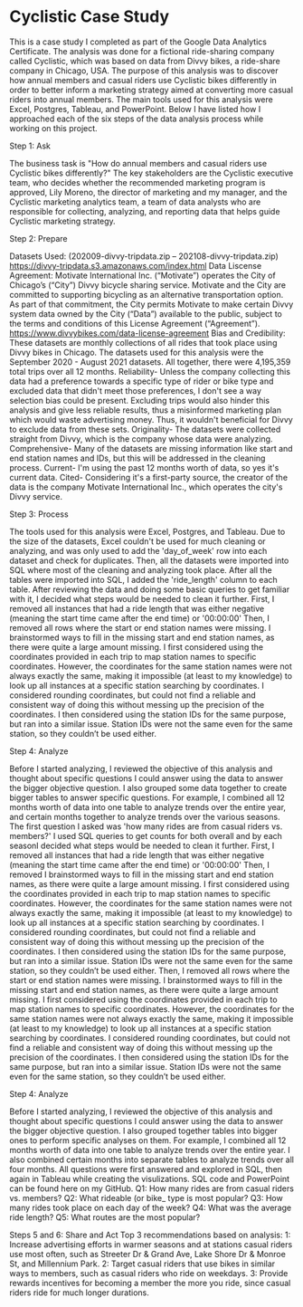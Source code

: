 # Cyclistic Case Study

This is a case study I completed as part of the Google Data Analytics Certificate. The analysis was done for a fictional ride-sharing company called Cyclistic, which was based on data from Divvy bikes, a ride-share company in Chicago, USA. The purpose of this analysis was to discover how annual members and casual riders use Cyclistic bikes differently in order to better inform a marketing strategy aimed at converting more casual riders into annual members. The main tools used for this analysis were Excel, Postgres, Tableau, and PowerPoint. Below I have listed how I approached each of the six steps of the data analysis process while working on this project.

Step 1: Ask

The business task is "How do annual members and casual riders use Cyclistic bikes differently?"
The key stakeholders are the Cyclistic executive team, who decides whether the recommended marketing program is approved, Lily Moreno, the director of marketing and my manager, and the Cyclistic marketing analytics team, a team of data analysts who are responsible for collecting, analyzing, and reporting data that helps guide Cyclistic marketing strategy.

Step 2: Prepare

Datasets Used: (202009-divvy-tripdata.zip – 202108-divvy-tripdata.zip) https://divvy-tripdata.s3.amazonaws.com/index.html
Data Liscense Agreement: Motivate International Inc. (“Motivate”) operates the City of Chicago’s (“City”) Divvy bicycle sharing service. Motivate and the City are committed to supporting bicycling as an alternative transportation option. As part of that commitment, the City permits Motivate to make certain Divvy system data owned by the City (“Data”) available to the public, subject to the terms and conditions of this License Agreement (“Agreement”). https://www.divvybikes.com/data-license-agreement
Bias and Credibility: These datasets are monthly collections of all rides that took place using Divvy bikes in Chicago. The datasets used for this analysis were the September 2020 - August 2021 datasets. All together, there were 4,195,359 total trips over all 12 months. 
Reliability- Unless the company collecting this data had a preference towards a specific type of rider or bike type and excluded data that didn't meet those preferences, I don't see a way selection bias could be present. Excluding trips would also hinder this analysis and give less reliable results, thus a misinformed marketing plan which would waste advertising money. Thus, it wouldn't beneficial for Divvy to exclude data from these sets. 
Originality- The datasets were collected straight from Divvy, which is the company whose data were analyzing.
Comprehensive- Many of the datasets are missing information like start and end station names and IDs, but this will be addressed in the cleaning process.
Current- I'm using the past 12 months worth of data, so yes it's current data.
Cited- Considering it's a first-party source, the creator of the data is the company Motivate International Inc., which operates the city's Divvy service.

Step 3: Process

The tools used for this analysis were Excel, Postgres, and Tableau. Due to the size of the datasets, Excel couldn't be used for much cleaning or analyzing, and was only used to add the 'day_of_week' row into each dataset and check for duplicates. Then, all the datasets were imported into SQL where most of the cleaning and analyzing took place. After all the tables were imported into SQL, I added the 'ride_length' column to each table. After reviewing the data and doing some basic queries to get familiar with it, I decided what steps would be needed to clean it further.
First, I removed all instances that had a ride length that was either negative (meaning the start time came after the end time) or '00:00:00'
Then, I removed all rows where the start or end station names were missing. I brainstormed ways to fill in the missing start and end station names, as there were quite a large amount missing. I first considered using the coordinates provided in each trip to map station names to specific coordinates. However, the coordinates for the same station names were not always exactly the same, making it impossible (at least to my knowledge) to look up all instances at a specific station searching by coordinates. I considered rounding coordinates, but could not find a reliable and consistent way of doing this without messing up the precision of the coordinates. I then considered using the station IDs for the same purpose, but ran into a similar issue. Station IDs were not the same even for the same station, so they couldn’t be used either.

Step 4: Analyze

Before I started analyzing, I reviewed the objective of this analysis and thought about specific questions I could answer using the data to answer the bigger objective question. I also grouped some data together to create bigger tables to answer specific questions. For example, I combined all 12 months worth of data into one table to analyze trends over the entire year, and certain months together to analyze trends over the various seasons.
The first question I asked was 'how many rides are from casual riders vs. members?' I used SQL queries to get counts for both overall and by each seasonI decided what steps would be needed to clean it further.
First, I removed all instances that had a ride length that was either negative (meaning the start time came after the end time) or '00:00:00'
Then, I removed I brainstormed ways to fill in the missing start and end station names, as there were quite a large amount missing. I first considered using the coordinates provided in each trip to map station names to specific coordinates. However, the coordinates for the same station names were not always exactly the same, making it impossible (at least to my knowledge) to look up all instances at a specific station searching by coordinates. I considered rounding coordinates, but could not find a reliable and consistent way of doing this without messing up the precision of the coordinates. I then considered using the station IDs for the same purpose, but ran into a similar issue. Station IDs were not the same even for the same station, so they couldn’t be used either.
Then, I removed all rows where the start or end station names were missing. I brainstormed ways to fill in the missing start and end station names, as there were quite a large amount missing. I first considered using the coordinates provided in each trip to map station names to specific coordinates. However, the coordinates for the same station names were not always exactly the same, making it impossible (at least to my knowledge) to look up all instances at a specific station searching by coordinates. I considered rounding coordinates, but could not find a reliable and consistent way of doing this without messing up the precision of the coordinates. I then considered using the station IDs for the same purpose, but ran into a similar issue. Station IDs were not the same even for the same station, so they couldn’t be used either.

Step 4: Analyze

Before I started analyzing, I reviewed the objective of this analysis and thought about specific questions I could answer using the data to answer the bigger objective question. I also grouped together tables into bigger ones to perform specific analyses on them. For example, I combined all 12 months worth of data into one table to analyze trends over the entire year. I also combined certain months into separate tables to analyze trends over all four months. All questions were first answered and explored in SQL, then again in Tableau while creating the visulizations. SQL code and PowerPoint can be found here on my GitHub.
Q1: How many rides are from casual riders vs. members? 
Q2: What rideable (or bike_ type is most popular?
Q3: How many rides took place on each day of the week?
Q4: What was the average ride length?
Q5: What routes are the most popular?

Steps 5 and 6: Share and Act
Top 3 recommendations based on analysis:
1: Increase advertising efforts in warmer seasons and at stations casual riders use most often, such as Streeter Dr & Grand Ave, Lake Shore Dr & Monroe St, and Millennium Park.
2: Target casual riders that use bikes in similar ways to members, such as casual riders who ride on weekdays.
3: Provide rewards incentives for becoming a member the more you ride, since casual riders ride for much longer durations.
